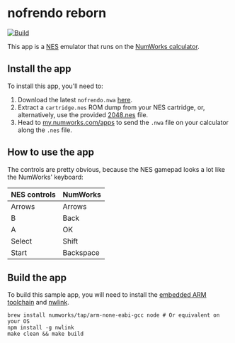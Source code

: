 # nofrendo reborn

[![Build](https://github.com/JustMLC4real/nofrendo/actions/workflows/build.yml/badge.svg)](https://github.com/JustMLC4real/nofrendo/actions/workflows/build.yml)

This app is a [NES](https://en.wikipedia.org/wiki/Nintendo_Entertainment_System) emulator that runs on the [NumWorks calculator](https://www.numworks.com).

## Install the app

To install this app, you'll need to:
1. Download the latest `nofrendo.nwa` [here](https://github.com/JustMLC4real/nofrendo/releases/latest/download/nofrendo.nwa).
2. Extract a `cartridge.nes` ROM dump from your NES cartridge, or, alternatively, use the provided [2048.nes](https://github.com/JustMLC4real/nofrendo/raw/master/src/2048.nes) file.
2. Head to [my.numworks.com/apps](https://my.numworks.com/apps) to send the `.nwa` file on your calculator along the `.nes` file.

## How to use the app

The controls are pretty obvious, because the NES gamepad looks a lot like the NumWorks' keyboard:

|NES controls|NumWorks|
|-|-|
|Arrows|Arrows|
|B|Back|
|A|OK|
|Select|Shift|
|Start|Backspace|

## Build the app

To build this sample app, you will need to install the [embedded ARM toolchain](https://developer.arm.com/Tools%20and%20Software/GNU%20Toolchain) and [nwlink](https://www.npmjs.com/package/nwlink).

```shell
brew install numworks/tap/arm-none-eabi-gcc node # Or equivalent on your OS
npm install -g nwlink
make clean && make build
```
